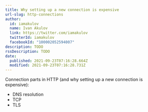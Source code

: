 ```yaml
---
title: Why setting up a new connection is expensive
url-slug: http-connections
author:
  id: iamakulov
  name: Ivan Akulov
  link: https://twitter.com/iamakulov
  twitterId: iamakulov
  facebookId: "100002052594007"
description: TODO
rssDescription: TODO
date:
  published: 2021-09-23T07:16:28.664Z
  modified: 2021-09-23T07:16:28.731Z
---
```

Connection parts in HTTP (and why setting up a new connection is expensive):

* DNS resolution
* TCP
* TLS